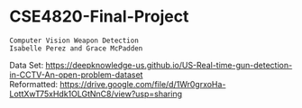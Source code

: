 # CSE4820-Final-Project
	Computer Vision Weapon Detection
	Isabelle Perez and Grace McPadden
  Data Set: https://deepknowledge-us.github.io/US-Real-time-gun-detection-in-CCTV-An-open-problem-dataset       
	Reformatted: https://drive.google.com/file/d/1Wr0grxoHa-LottXwT75xHdk1OLGtNnC8/view?usp=sharing
	
	
